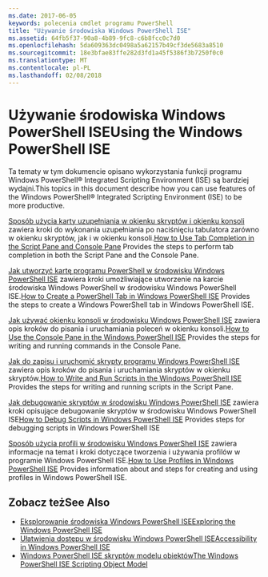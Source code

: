```yaml
---
ms.date: 2017-06-05
keywords: polecenia cmdlet programu PowerShell
title: "Używanie środowiska Windows PowerShell ISE"
ms.assetid: 64fb5f37-90a8-4b89-9fc8-c6b8fcc0c7d0
ms.openlocfilehash: 5da609363dc0498a5a62157b49cf3de5683a8510
ms.sourcegitcommit: 18e3bfae83ffe282d3fd1a45f5386f3b7250f0c0
ms.translationtype: MT
ms.contentlocale: pl-PL
ms.lasthandoff: 02/08/2018
---
```

# <a name="using-the-windows-powershell-ise"></a><span data-ttu-id="724be-103">Używanie środowiska Windows PowerShell ISE</span><span class="sxs-lookup"><span data-stu-id="724be-103">Using the Windows PowerShell ISE</span></span>
<span data-ttu-id="724be-104">Ta tematy w tym dokumencie opisano wykorzystania funkcji programu Windows PowerShell® Integrated Scripting Environment (ISE) są bardziej wydajni.</span><span class="sxs-lookup"><span data-stu-id="724be-104">This topics in this document describe how you can use features of the Windows PowerShell® Integrated Scripting Environment (ISE) to be more productive.</span></span>

<span data-ttu-id="724be-105">[Sposób użycia karty uzupełniania w okienku skryptów i okienku konsoli](How-to-Use-Tab-Completion-in-the-Script-Pane-and-Console-Pane.md) zawiera kroki do wykonania uzupełniania po naciśnięciu tabulatora zarówno w okienku skryptów, jak i w okienku konsoli.</span><span class="sxs-lookup"><span data-stu-id="724be-105">[How to Use Tab Completion in the Script Pane and Console Pane](How-to-Use-Tab-Completion-in-the-Script-Pane-and-Console-Pane.md) Provides the steps to perform tab completion in both the Script Pane and the Console Pane.</span></span>

<span data-ttu-id="724be-106">[Jak utworzyć kartę programu PowerShell w środowisku Windows PowerShell ISE](How-to-Create-a-PowerShell-Tab-in-Windows-PowerShell-ISE.md) zawiera kroki umożliwiające utworzenie na karcie środowiska Windows PowerShell w środowisku Windows PowerShell ISE.</span><span class="sxs-lookup"><span data-stu-id="724be-106">[How to Create a PowerShell Tab in Windows PowerShell ISE](How-to-Create-a-PowerShell-Tab-in-Windows-PowerShell-ISE.md) Provides the steps to create a Windows PowerShell tab in Windows PowerShell ISE.</span></span>

<span data-ttu-id="724be-107">[Jak używać okienku konsoli w środowisku Windows PowerShell ISE](How-to-Use-the-Console-Pane-in-the-Windows-PowerShell-ISE.md) zawiera opis kroków do pisania i uruchamiania poleceń w okienku konsoli.</span><span class="sxs-lookup"><span data-stu-id="724be-107">[How to Use the Console Pane in the Windows PowerShell ISE](How-to-Use-the-Console-Pane-in-the-Windows-PowerShell-ISE.md) Provides the steps for writing and running commands in the Console Pane.</span></span>

<span data-ttu-id="724be-108">[Jak do zapisu i uruchomić skrypty programu Windows PowerShell ISE](How-to-Write-and-Run-Scripts-in-the-Windows-PowerShell-ISE.md) zawiera opis kroków do pisania i uruchamiania skryptów w okienku skryptów.</span><span class="sxs-lookup"><span data-stu-id="724be-108">[How to Write and Run Scripts in the Windows PowerShell ISE](How-to-Write-and-Run-Scripts-in-the-Windows-PowerShell-ISE.md) Provides the steps for writing and running scripts in the Script Pane.</span></span>

<span data-ttu-id="724be-109">[Jak debugowanie skryptów w środowisku Windows PowerShell ISE](How-to-Debug-Scripts-in-Windows-PowerShell-ISE.md) zawiera kroki opisujące debugowanie skryptów w środowisku Windows PowerShell ISE</span><span class="sxs-lookup"><span data-stu-id="724be-109">[How to Debug Scripts in Windows PowerShell ISE](How-to-Debug-Scripts-in-Windows-PowerShell-ISE.md) Provides steps for debugging scripts in Windows PowerShell ISE</span></span>

<span data-ttu-id="724be-110">[Sposób użycia profili w środowisku Windows PowerShell ISE](How-to-Use-Profiles-in-Windows-PowerShell-ISE.md) zawiera informacje na temat i kroki dotyczące tworzenia i używania profilów w programie Windows PowerShell ISE.</span><span class="sxs-lookup"><span data-stu-id="724be-110">[How to Use Profiles in Windows PowerShell ISE](How-to-Use-Profiles-in-Windows-PowerShell-ISE.md) Provides information about and steps for creating and using profiles in Windows PowerShell ISE.</span></span>

## <a name="see-also"></a><span data-ttu-id="724be-111">Zobacz też</span><span class="sxs-lookup"><span data-stu-id="724be-111">See Also</span></span>
- [<span data-ttu-id="724be-112">Eksplorowanie środowiska Windows PowerShell ISE</span><span class="sxs-lookup"><span data-stu-id="724be-112">Exploring the Windows PowerShell ISE</span></span>](../../getting-started/fundamental/Exploring-the-Windows-PowerShell-ISE.md)
- [<span data-ttu-id="724be-113">Ułatwienia dostępu w środowisku Windows PowerShell ISE</span><span class="sxs-lookup"><span data-stu-id="724be-113">Accessibility in Windows PowerShell ISE</span></span>](../../setup/Accessibility-in-Windows-PowerShell-ISE.md)
- [<span data-ttu-id="724be-114">Windows PowerShell ISE skryptów modelu obiektów</span><span class="sxs-lookup"><span data-stu-id="724be-114">The Windows PowerShell ISE Scripting Object Model</span></span>](https://technet.microsoft.com/en-us/library/69b047d0-da79-413e-b948-8e45d05d1f85)

